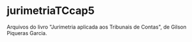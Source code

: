 # jurimetriaTCcap5

Arquivos do livro "Jurimetria aplicada aos Tribunais de Contas", de Gilson Piqueras Garcia.
